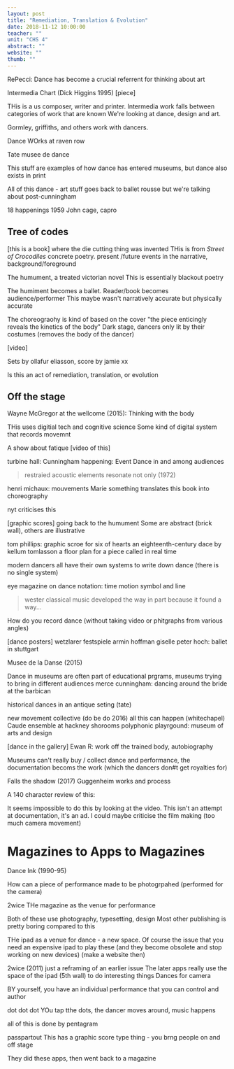 ```yaml
---
layout: post
title: "Remediation, Translation & Evolution"
date: 2018-11-12 10:00:00
teacher: ""
unit: "CHS 4"
abstract: ""
website: ""
thumb: ""
---
```


RePecci: Dance has become a crucial referrent for thinking about art

Intermedia Chart (Dick Higgins 1995)
[piece]

THis is a us composer, writer and printer. Intermedia work falls between categories of work that are known
We're looking at dance, design and art.

Gormley, griffiths, and others work with dancers.

Dance WOrks at raven row

Tate musee de dance

This stuff are examples of how dance has entered museums, but dance also exists in print

All of this dance - art stuff goes back to ballet rousse
but we're talking about post-cunningham

18 happenings 1959
John cage, capro

## Tree of codes

[this is a book] where the die cutting thing was invented
THis is from _Street of Crocodiles_
concrete poetry. present /future events in the narrative, background/foreground

The humument, a treated victorian novel
This is essentially blackout poetry

The humiment becomes a ballet. Reader/book becomes audience/performer
This maybe wasn't narratively accurate but physically accurate

The choreograohy is kind of based on the cover "the piece enticingly reveals the kinetics of the body"
Dark stage, dancers only lit by their costumes (removes the body of the dancer)

[video]

Sets by ollafur eliasson, score by jamie xx

Is this an act of remediation, translation, or evolution

## Off the stage

Wayne McGregor at the wellcome (2015): Thinking with the body

THis uses digitial tech and cognitive science
Some kind of digital system that records movemnt

A show about fatique
[video of this]

turbine hall: Cunningham happening: Event
Dance in and among audiences

> restraied acoustic elements resonate not only (1972)

henri michaux: mouvements
Marie something translates this book into choreography

nyt criticises this

[graphic scores]
going back to the humument
Some are abstract (brick wall), others are illustrative

tom phillips: graphic scroe for six of hearts
an eighteenth-century dace by kellum tomlasson
a floor plan for a piece called in real time

modern dancers all have their own systems to write down dance (there is no single system)

eye magazine on dance notation: time motion symbol and line

> wester classical music developed the way in part because it found a way...

How do you record dance (without taking video or phitgraphs from various angles)

[dance posters]
wetzlarer festspiele
armin hoffman giselle
peter hoch: ballet in stuttgart

Musee de la Danse (2015)

Dance in museums are often part of educational prgrams, museums trying to bring in different audiences
merce cunningham: dancing around the bride at the barbican

historical dances in an antique seting (tate)

new movement collective (do be do 2016)
all this can happen (whitechapel)
Caude ensemble at hackney shorooms
polyphonic playrgound: museum of arts and design

[dance in the gallery]
Ewan R: work off the trained body, autobiography

Museums can't really buy / collect dance and performance, the documentation becoms the work (which the dancers don#t get royalties for)

Falls the shadow (2017)
Guggenheim works and process

A 140 character review of this:

It seems impossible to do this by looking at the video. This isn't an attempt at documentation, it's an ad. I could maybe criticise the film making (too much camera movement)

# Magazines to Apps to Magazines

Dance Ink (1990-95)

How can a piece of performance made to be photogrpahed (performed for the camera)

2wice
THe magazine as the venue for performance

Both of these use photography, typesetting, design
Most other publishing is pretty boring compared to this

THe ipad as a venue for dance - a new space. Of course the issue that you need an expensive ipad to play these (and they become obsolete and stop working on new devices) (make a website then)

2wice (2011) just a reframing of an earlier issue
The later apps really use the space of the ipad (5th wall) to do interesting things
Dances for camera

BY yourself, you have an individual performance that you can control and author

dot dot dot
YOu tap tthe dots, the dancer moves around, music happens

all of this is done by pentagram

passpartout
This has a graphic score type thing - you brng people on and off stage

They did these apps, then went back to a magazine
